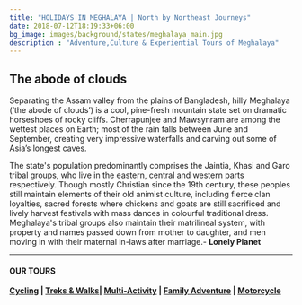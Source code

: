 ```yaml
---
title: "HOLIDAYS IN MEGHALAYA | North by Northeast Journeys"
date: 2018-07-12T18:19:33+06:00
bg_image: images/background/states/meghalaya main.jpg
description : "Adventure,Culture & Experiential Tours of Meghalaya"
---
```


## The abode of clouds

Separating the Assam valley from the plains of Bangladesh, hilly Meghalaya (‘the abode of clouds’) is a cool, pine-fresh mountain state set on dramatic horseshoes of rocky cliffs. Cherrapunjee and Mawsynram are among the wettest places on Earth; most of the rain falls between June and September, creating very impressive waterfalls and carving out some of Asia’s longest caves.

The state's population predominantly comprises the Jaintia, Khasi and Garo tribal groups, who live in the eastern, central and western parts respectively. Though mostly Christian since the 19th century, these peoples still maintain elements of their old animist culture, including fierce clan loyalties, sacred forests where chickens and goats are still sacrificed and lively harvest festivals with mass dances in colourful traditional dress. Meghalaya's tribal groups also maintain their matrilineal system, with property and names passed down from mother to daughter, and men moving in with their maternal in-laws after marriage.- **Lonely Planet**

---

#### OUR TOURS


**[Cycling](/cycling/) | [Treks & Walks](/treks/)| [Multi-Activity](/multiactivity/) | [Family Adventure](/family/) | [Motorcycle](/motorcycle/)**